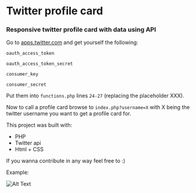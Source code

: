 # Twitter profile card
### Responsive twitter profile card with data using API


Go to [apps.twitter.com](https://apps.twitter.com/) and get yourself the following:

   `oauth_access_token`
   
   `oauth_access_token_secret`
   
   `consumer_key`
   
   `consumer_secret`
   
   Put them into `functions.php` lines `24-27` (replacing the placeholder XXX).
   
   Now to call a profile card browse to `index.php?username=X` with X being the twitter username you want to get a profile card for.
   
   This project was built with:
   * PHP
   * Twitter api
   * Html + CSS

If you wanna contribute in any way feel free to :)

Example:

![Alt Text](https://i.imgur.com/ZCLc1dP.png)
